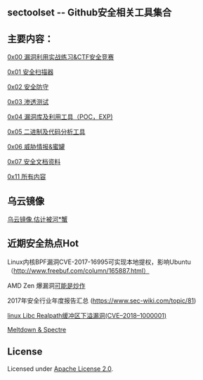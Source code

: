 ## sectoolset -- Github安全相关工具集合

## 主要内容：

[0x00 漏洞利用实战练习&CTF安全竞赛](Practice_CTF.md)

[0x01 安全扫描器](Scanner.md)

[0x02 安全防守](Defence.md)

[0x03 渗透测试](PenetrationTest.md)

[0x04 漏洞库及利用工具（POC，EXP)](ProofofConcept_Exploit.md)

[0x05 二进制及代码分析工具](BinaryAnalysis.md)

[0x06 威胁情报&蜜罐](ThreatIntelligence_Honey.md)

[0x07 安全文档资料](SecurityDoucument.md)

[0x11 所有内容](All.md)

## 乌云镜像

[乌云镜像,估计被河*蟹](http://wy.hx99.net/)

## 近期安全热点Hot

Linux内核BPF漏洞CVE-2017-16995可实现本地提权，影响Ubuntu（http://www.freebuf.com/column/165887.html）

AMD Zen 爆漏洞[可能是炒作](http://www.freebuf.com/column/165321.html)

2017年安全行业年度报告汇总  (https://www.sec-wiki.com/topic/81)

[linux Libc Realpath缓冲区下溢漏洞(CVE–2018–1000001)](http://ijz.me/?p=1006)

[Meltdown & Spectre](Meltdown_Spectre.md)

## License

Licensed under [Apache License 2.0](https://www.apache.org/licenses/LICENSE-2.0.html).
